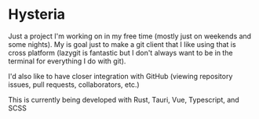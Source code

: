 # Hysteria
Just a project I'm working on in my free time (mostly just on weekends and some nights). My is goal just to make a git client that I like using that is cross platform (lazygit is fantastic but I don't always want to be in the terminal for everything I do with git).

I'd also like to have closer integration with GitHub (viewing repository issues, pull requests, collaborators, etc.)

This is currently being developed with Rust, Tauri, Vue, Typescript, and SCSS
